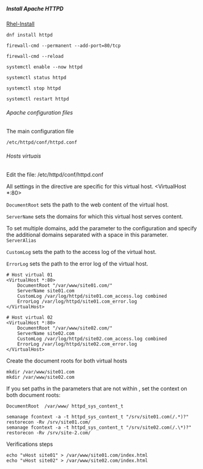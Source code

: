 ##### Install Apache HTTPD

[Rhel-Install](https://access.redhat.com/documentation/en-us/red_hat_enterprise_linux/9/html/deploying_web_servers_and_reverse_proxies/setting-apache-http-server_deploying-web-servers-and-reverse-proxies#apache-intro_setting-apache-http-server
)


```dnf install httpd```

```firewall-cmd --permanent --add-port=80/tcp```

```firewall-cmd --reload```

```systemctl enable --now httpd```

```systemctl status httpd```

```systemctl stop httpd```

```systemctl restart httpd```

###### Apache configuration files

The main configuration file
```
/etc/httpd/conf/httpd.conf
```
###### Hosts virtuais

Edit the file: /etc/httpd/conf/httpd.conf

All settings in the directive are specific for this virtual host. <VirtualHost *:80>

```DocumentRoot``` sets the path to the web content of the virtual host.

```ServerName``` sets the domains for which this virtual host serves content.

To set multiple domains, add the parameter to the configuration and specify the additional domains separated with a space in this parameter. ```ServerAlias```

```CustomLog``` sets the path to the access log of the virtual host.

```ErrorLog``` sets the path to the error log of the virtual host.

```
# Host virtual 01
<VirtualHost *:80>
    DocumentRoot "/var/www/site01.com/"
    ServerName site01.com
    CustomLog /var/log/httpd/site01.com_access.log combined
    ErrorLog /var/log/httpd/site01.com_error.log
</VirtualHost>

# Host virtual 02
<VirtualHost *:80>
    DocumentRoot "/var/www/site02.com/"
    ServerName site02.com
    CustomLog /var/log/httpd/site02.com_access.log combined
    ErrorLog /var/log/httpd/site02.com_error.log
</VirtualHost>

```

Create the document roots for both virtual hosts

```
mkdir /var/www/site01.com
mkdir /var/www/site02.com

```

If you set paths in the parameters that are not within , set the context on both document roots:


```DocumentRoot  /var/www/ httpd_sys_content_t ```

```
semanage fcontext -a -t httpd_sys_content_t "/srv/site01.com(/.*)?"
restorecon -Rv /srv/site01.com/
semanage fcontext -a -t httpd_sys_content_t "/srv/site02.com(/.\*)?"
restorecon -Rv /srv/site-2.com/

```

Verifications steps

```
echo "vHost site01" > /var/www/site01.com/index.html
echo "vHost site02" > /var/www/site02.com/index.html
```



